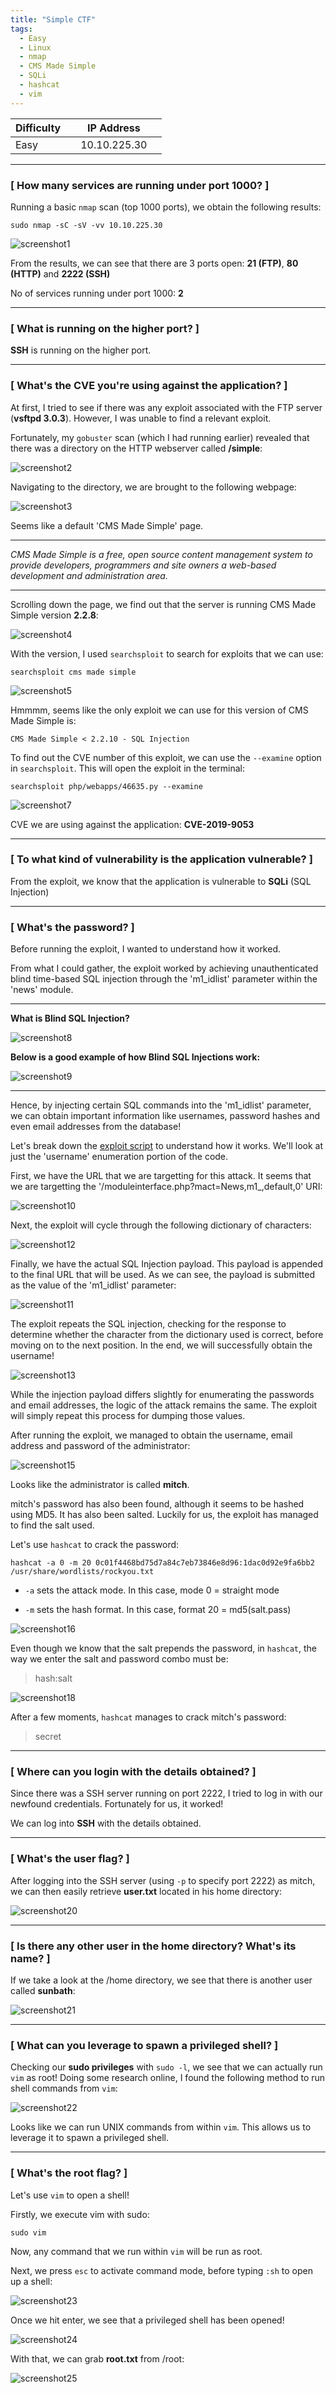 ```yaml
---
title: "Simple CTF"
tags:
  - Easy
  - Linux
  - nmap
  - CMS Made Simple
  - SQLi
  - hashcat
  - vim
---
```


| Difficulty |  |  IP Address   |  |
| ---------- |--|:------------: |--|
|   Easy     |  |  10.10.225.30 |  |

---

### [ How many services are running under port 1000? ]

Running a basic `nmap` scan (top 1000 ports), we obtain the following results:

```
sudo nmap -sC -sV -vv 10.10.225.30
```

![screenshot1](../assets/images/simple_ctf/screenshot1.png)

From the results, we can see that there are 3 ports open: **21 (FTP)**, **80 (HTTP)** and **2222 (SSH)**

No of services running under port 1000: **2**

---

### [ What is running on the higher port? ]

**SSH** is running on the higher port.

---

### [ What's the CVE you're using against the application? ] 

At first, I tried to see if there was any exploit associated with the FTP server (**vsftpd 3.0.3**). However, I was unable to find a relevant exploit.

Fortunately, my `gobuster` scan (which I had running earlier) revealed that there was a directory on the HTTP webserver called **/simple**:

![screenshot2](../assets/images/simple_ctf/screenshot2.png)

Navigating to the directory, we are brought to the following webpage:

![screenshot3](../assets/images/simple_ctf/screenshot3.png)

Seems like a default 'CMS Made Simple' page. 

---

*CMS Made Simple is a free, open source content management system to provide developers, programmers and site owners a web-based development and administration area.*

---

Scrolling down the page, we find out that the server is running CMS Made Simple version **2.2.8**:

![screenshot4](../assets/images/simple_ctf/screenshot4.png)

With the version, I used `searchsploit` to search for exploits that we can use:

```
searchsploit cms made simple
```

![screenshot5](../assets/images/simple_ctf/screenshot5.png)

Hmmmm, seems like the only exploit we can use for this version of CMS Made Simple is:

```
CMS Made Simple < 2.2.10 - SQL Injection
```

To find out the CVE number of this exploit, we can use the `--examine` option in `searchsploit`. This will open the exploit in the terminal:

```
searchsploit php/webapps/46635.py --examine
```

![screenshot7](../assets/images/simple_ctf/screenshot7.png)

CVE we are using against the application: **CVE-2019-9053**

---

### [ To what kind of vulnerability is the application vulnerable? ]

From the exploit, we know that the application is vulnerable to **SQLi** (SQL Injection)

---

### [ What's the password? ]

Before running the exploit, I wanted to understand how it worked. 

From what I could gather, the exploit worked by achieving unauthenticated blind time-based SQL injection through the 'm1_idlist' parameter within the 'news' module.

---

**What is Blind SQL Injection?**

![screenshot8](../assets/images/simple_ctf/screenshot8.png)

**Below is a good example of how Blind SQL Injections work:**

![screenshot9](../assets/images/simple_ctf/screenshot9.png)

---

Hence, by injecting certain SQL commands into the 'm1_idlist' parameter, we can obtain important information like usernames, password hashes and even email addresses from the database!

Let's break down the [exploit script](https://www.exploit-db.com/exploits/46635) to understand how it works. We'll look at just the 'username' enumeration portion of the code.

First, we have the URL that we are targetting for this attack. It seems that we are targetting the '/moduleinterface.php?mact=News,m1_,default,0' URI: 

![screenshot10](../assets/images/simple_ctf/screenshot10.png)

Next, the exploit will cycle through the following dictionary of characters:

![screenshot12](../assets/images/simple_ctf/screenshot12.png)

Finally, we have the actual SQL Injection payload. This payload is appended to the final URL that will be used. As we can see, the payload is submitted as the value of the 'm1_idlist' parameter:

![screenshot11](../assets/images/simple_ctf/screenshot11.png)

The exploit repeats the SQL injection, checking for the response to determine whether the character from the dictionary used is correct, before moving on to the next position. In the end, we will successfully obtain the username! 

![screenshot13](../assets/images/simple_ctf/screenshot13.png)

While the injection payload differs slightly for enumerating the passwords and email addresses, the logic of the attack remains the same. The exploit will simply repeat this process for dumping those values. 

After running the exploit, we managed to obtain the username, email address and password of the administrator:

![screenshot15](../assets/images/simple_ctf/screenshot15.png)

Looks like the administrator is called **mitch**. 

mitch's password has also been found, although it seems to be hashed using MD5. It has also been salted. Luckily for us, the exploit has managed to find the salt used. 

Let's use `hashcat` to crack the password:

```
hashcat -a 0 -m 20 0c01f4468bd75d7a84c7eb73846e8d96:1dac0d92e9fa6bb2 /usr/share/wordlists/rockyou.txt
```

* `-a` sets the attack mode. In this case, mode 0 = straight mode

* `-m` sets the hash format. In this case, format 20 = md5(salt.pass)

![screenshot16](../assets/images/simple_ctf/screenshot16.png)

Even though we know that the salt prepends the password, in `hashcat`, the way we enter the salt and password combo must be:

> hash:salt

![screenshot18](../assets/images/simple_ctf/screenshot18.png)

After a few moments, `hashcat` manages to crack mitch's password: 

> secret

---

### [ Where can you login with the details obtained? ]

Since there was a SSH server running on port 2222, I tried to log in with our newfound credentials. Fortunately for us, it worked! 

We can log into **SSH** with the details obtained.

---

### [ What's the user flag? ]

After logging into the SSH server (using `-p` to specify port 2222) as mitch, we can then easily retrieve **user.txt** located in his home directory:

![screenshot20](../assets/images/simple_ctf/screenshot20.png)

---

### [ Is there any other user in the home directory? What's its name? ]

If we take a look at the /home directory, we see that there is another user called **sunbath**:

![screenshot21](../assets/images/simple_ctf/screenshot21.png)

---

### [ What can you leverage to spawn a privileged shell? ]

Checking our **sudo privileges** with `sudo -l`, we see that we can actually run `vim` as root! Doing some research online, I found the following method to run shell commands from `vim`:

![screenshot22](../assets/images/simple_ctf/screenshot22.png)

Looks like we can run UNIX commands from within `vim`. This allows us to leverage it to spawn a privileged shell.

---

### [ What's the root flag? ]

Let's use `vim` to open a shell!

Firstly, we execute vim with sudo: 

```
sudo vim
```

Now, any command that we run within `vim` will be run as root. 

Next, we press `esc` to activate command mode, before typing `:sh` to open up a shell:

![screenshot23](../assets/images/simple_ctf/screenshot23.png)

Once we hit enter, we see that a privileged shell has been opened!

![screenshot24](../assets/images/simple_ctf/screenshot24.png)

With that, we can grab **root.txt** from /root:

![screenshot25](../assets/images/simple_ctf/screenshot25.png)

